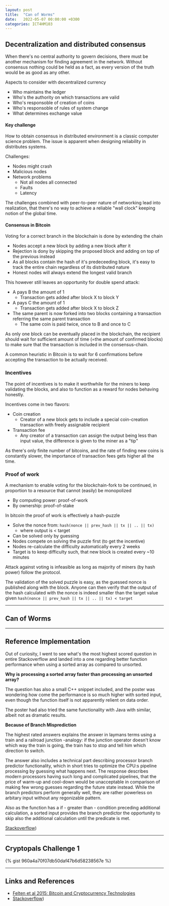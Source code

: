 ```yaml
---
layout: post
title:  "Can of Worms"
date:   2022-05-07 00:00:00 +0300
categories: ICT4HM103
---
```

## Decentralization and distributed consensus

When there's no central authority to govern decisions, there must be another mechanism for finding agreement in the network. Without consensus nothing could be held as a fact, as every version of the truth would be as good as any other.

Aspects to consider with decentralized currency
- Who maintains the ledger
- Who's the authority on which transactions are valid
- Who's responsoble of creation of coins
- Who's responsoble of rules of system change
- What determines exchange value


#### Key challenge

How to obtain consensus in distributed environment is a classic computer science problem. The issue is apparent when designing reliability in distributes systems.

Challenges:
- Nodes might crash
- Malicious nodes
- Network problems
    - Not all nodes all connected
    - Faults
    - Latency

The challenges combined with peer-to-peer nature of networking lead into realization, that there's no way to achieve a reliable "wall clock" keeping notion of the global time. 


#### Consensus in Bitcoin

Voting for a correct branch in the blockchain is done by extending the chain
- Nodes accept a new block by adding a new block after it
- Rejection is dony by skipping the proposed block and adding on top of the previous instead
- As all blocks contain the hash of it's predeceeding block, it's easy to track the entire chain regardless of its distributed nature
- Honest nodes will always extend the longest valid branch

This however still leaves an opportunity for double spend attack:
- A pays B the amount of 1
    - Transaction gets added after block X to block Y
- A pays C the amount of 1
    - Transaction gets added after block X to block Z
- The same parent is now forked into two blocks containing a transaction referring the same parent transaction
    - The same coin is paid twice, once to B and once to C

As only one block can be eventually placed in the blockchain, the recipient should wait for sufficient amount of time (=the amount of confirmed blocks) to make sure that the transaction is included in the consensus-chain. 

A common heuristic in Bitcoin is to wait for 6 confirmations before accepting the transaction to be actually received.

### Incentives

The point of incentives is to make it worthwhile for the miners to keep validating the blocks, and also to function as a reward for nodes behaving honestly.

Incentives come in two flavors:
- Coin creation 
    - Creator of a new block gets to include a special coin-creation transaction with freely assignable recipient
- Transaction fee
    - Any creator of a transaction can assign the output being less than input value, the difference is given to the miner as a "tip"

As there's only finite number of bitcoins, and the rate of finding new coins is constantly slower, the importance of transaction fees gets higher all the time.


### Proof of work

A mechanism to enable voting for the blockchain-fork to be continued, in proportion to a resource that cannot (easily) be monopolized
- By computing power: proof-of-work
- By ownership: proof-of-stake


In bitcoin the proof of work is effectively a hash-puzzle
- Solve the nonce from: ```hash(nonce || prev_hash || tx || .. || tx)```
    - where output is < target
- Can be solved only by guessing
- Nodes compete on solving the puzzle first (to get the incentive)
- Nodes re-calculate the difficulty automatically every 2 weeks
- Target is to keep difficulty such, that new block is created every ~10 minutes

Attack against voting is infeasible as long as majority of miners (by hash power) follow the protocol.

The validation of the solved puzzle is easy, as the guessed nonce is published along with the block. Anyone can then verify that the output of the hash calculated with the nonce is indeed smaller than the target value given ```hash(nonce || prev_hash || tx || .. || tx) < target```

---

## Can of Worms

---

## Reference Implementation

Out of curiosity, I went to see what's the most highest scored question in entire Stackoverflow and landed into a one regarding better function performance when using a sorted array as compared to unsorted.

__Why is processing a sorted array faster than processing an unsorted array?__

The question has also a small C++ snippet included, and the poster was wondering how come the performance is so much higher with sorted input, even though the function itself is not apparently relient on data order.

The poster had also tried the same functionality with Java with similar, albeit not as dramatic results.

__Because of Branch Misprediction__

The highest rated answers explains the answer in laymans terms using a train and a railroad junction -analogy: if the junction operator doesn't know which way the train is going, the train has to stop and tell him which direction to switch.

The answer also includes a technical part describing processor branch predictor functionality, which in short tries to optimize the CPU:s pipeline processing by guessing what happens next. The response describes modern processors having such long and complicated pipelines, that the price of warm-up and cool-down would be unacceptable in comparison of making few wrong guesses regarding the future state instead. While the branch predictors perform generally well, they are rather powerless on arbitary input without any regonizable pattern.

Also as the function has a if - greater than - condition preceding additional calculation, a sorted input provides the branch predictor the opportunity to skip also the additional calculation until the predicate is met.

[Stackoverflow](https://stackoverflow.com/questions/11227809/why-is-processing-a-sorted-array-faster-than-processing-an-unsorted-array))

---

## Cryptopals Challenge 1

{% gist 960a4a70f07db50daf47b6d58238567e %}

---
## Links and References
- [Felten et al 2015: Bitcoin and Cryptocurrency Technologies](https://www.coursera.org/learn/cryptocurrency/lecture/XV5nQ/incentives-and-proof-of-work)
- [Stackoverflow](https://stackoverflow.com/questions/11227809/why-is-processing-a-sorted-array-faster-than-processing-an-unsorted-array))